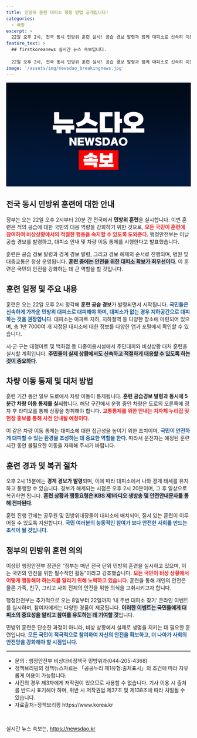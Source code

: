 ```yaml
---
title: 민방위 훈련 대피소 행동 방법 공개됩니다!
categories:
  - 국방
excerpt: >
  22일 오후 2시, 전국 동시 민방위 훈련 실시! 공습 경보 발령과 함께 대피소로 신속히 이동해야 합니다. 안전을 위한 필수 정보, 놓치지 마세요!
feature_text: >
  ## firstkoreanews 실시간 뉴스 속보입니다.

  22일 오후 2시, 전국 동시 민방위 훈련 실시! 공습 경보 발령과 함께 대피소로 신속히 이동해야 합니다. 안전을 위한 필수 정보, 놓치지 마세요!
image: '/assets/img/newsdao_breakingnews.jpg'
---
```


<p><img src="/assets/img/newsdao_breakingnews.jpg" alt="firstkoreanews 속보" /></p>

<h2 data-ke-size="size26">전국 동시 민방위 훈련에 대한 안내</h2>

<p data-ke-size="size16">정부는 오는 22일 오후 2시부터 20분 간 전국에서 <b>민방위 훈련</b>을 실시합니다. 이번 훈련은 적의 공습에 대한 국민의 대응 역량을 강화하기 위한 것으로, <b><span style="color: #ee2323;">모든 국민이 훈련에 참여하여 비상상황에서의 적절한 행동을 숙지할 수 있도록 도와준다</span></b>. 행정안전부는 이날 공습 경보를 발령하고, 대피소 안내 및 차량 이동 통제를 시행한다고 발표했습니다.</p>

<p data-ke-size="size16">훈련은 공습 경보 발령과 경계 경보 발령, 그리고 경보 해제의 순서로 진행되며, 병원 및 대중교통은 정상 운영됩니다. <b><span style="background-color: #21538527;">훈련 중에는 안전을 위한 대피소 확보가 최우선이다</span></b>. 이 훈련은 국민의 안전을 강화하는 데 큰 역할을 할 것입니다.</p>

<h2 data-ke-size="size26">훈련 일정 및 주요 내용</h2>

<p data-ke-size="size16">훈련은 오는 22일 오후 2시 정각에 <b>훈련 공습 경보</b>가 발령되면서 시작됩니다. <b><span style="color: #1a5490;">국민들은 신속하게 가까운 민방위 대피소로 대피해야 하며, 대피소가 없는 경우 지하공간으로 대피하는 것을 권장합니다</span></b>. 대피소는 아파트 지하, 지하철역 등 다양한 장소에 마련되어 있으며, 총 1만 7000여 개 지정된 대피소에 대한 정보를 다양한 앱과 포털에서 확인할 수 있습니다.</p>

<p data-ke-size="size16">시·군·구는 대형마트 및 백화점 등 다중이용시설에서 주민대피와 비상상황 대처 훈련을 실시할 계획입니다. <b><span style="background-color: #21538527;">주민들이 실제 상황에서도 신속하고 적절하게 대응할 수 있도록 하는 것이 중요하다</span></b>.</p>

<h2 data-ke-size="size26">차량 이동 통제 및 대처 방법</h2>

<p data-ke-size="size16">훈련 기간 동안 일부 도로에서 차량 이동이 통제됩니다. <b>훈련 공습경보 발령과 동시에 5분간 차량 이동 통제를 실시</b>합니다. 해당 구간에서 운행 중인 차량은 도로의 오른쪽에 정차 후 라디오를 통해 상황을 청취해야 합니다. <b><span style="color: #ee2323;">교통통제를 위한 안내는 지자체 누리집 및 현장 홍보를 통해 사전 안내될 예정이다</span></b>.</p>

<p data-ke-size="size16">이 같은 차량 이동 통제는 대피소에 대한 접근성을 높이기 위한 조치이며, <b><span style="color: #1a5490;">국민이 안전하게 대피할 수 있는 환경을 조성하는 데 중요한 역할을 한다</span></b>. 따라서 운전자는 예정된 훈련 시간 동안 불필요한 이동을 자제해 주시기 바랍니다.</p>

<h2 data-ke-size="size26">훈련 경과 및 복귀 절차</h2>

<p data-ke-size="size16">오후 2시 15분에는 <b>경계 경보가 발령</b>되며, 이에 따라 대피소에서 나와 경계 태세를 유지하고 통행할 수 있습니다. 경보가 해제되는 시점은 오후 2시 20분이며, 그 후 일상으로 복귀하면 됩니다. <b><span style="background-color: #21538527;">훈련 상황과 행동요령은 KBS 제1라디오 생방송 및 안전안내문자를 통해 전파된다</span></b>.</p>

<p data-ke-size="size16">훈련 진행 간에는 공무원 및 민방위대장들이 대피소에 배치되어, 질서 있는 훈련이 이루어질 수 있도록 지원합니다. <b><span style="color: #1a5490;">국민 여러분의 능동적인 참여가 보다 안전한 사회를 만드는 초석이 될 것입니다</span></b>.</p>

<h2 data-ke-size="size26">정부의 민방위 훈련 의의</h2>

<p data-ke-size="size16">이상민 행정안전부 장관은 “정부는 매년 전국 단위 민방위 훈련을 실시하고 있으며, 이는 국민의 안전을 위한 필수적인 활동”이라고 강조했습니다. <b><span style="color: #ee2323;">모든 국민이 비상 상황에서 어떻게 행동해야 하는지를 알리기 위해 노력하고 있습니다</span></b>. 훈련을 통해 개인의 안전은 물론 가족, 친구, 그리고 사회 전체의 안전을 위한 의식을 고취시키고자 합니다.</p>

<p data-ke-size="size16">행정안전부는 추가적으로 오는 8일부터 22일까지 ‘내 주변 대피소 찾기’ 온라인 이벤트를 실시하며, 참여자에게는 다양한 경품이 제공됩니다. <b><span style="background-color: #21538527;">이러한 이벤트는 국민들에게 대피소의 중요성을 알리고 참여를 유도하는 데 기여할 것</span></b>입니다.</p>

<p data-ke-size="size16">민방위 훈련은 단순한 과정이 아니라, 비상 상황에서 실제로 생명을 지키는 데 필요한 훈련입니다. <b><span style="color: #1a5490;">모든 국민이 적극적으로 참여하여 자신의 안전을 확보하고, 더 나아가 사회의 안전망을 강화해야 할 시점입니다</span></b>.</p>

<hr style="border: 1px solid #d3d3d3;">

<ul>
    <li>문의 : 행정안전부 비상대비정책국 민방위과(044-205-4368)</li>
    <li>정책브리핑의 정책뉴스자료는 「공공누리 제1유형:출처표시」의 조건에 따라 자유롭게 이용이 가능합니다.</li>
    <li>사진의 경우 제3자에게 저작권이 있으므로 사용할 수 없습니다. 기사 이용 시 출처를 반드시 표기해야 하며, 위반 시 저작권법 제37조 및 제138조에 따라 처벌될 수 있습니다.</li>
    <li>자료출처=정책브리핑 https://www.korea.kr</li>
</ul>

<p data-ke-size="size16">&nbsp;</p>
실시간 뉴스 속보는, <a href="https://newsdao.kr" rel="dofollow">https://newsdao.kr</a>


